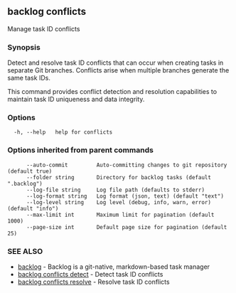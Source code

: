 ## backlog conflicts

Manage task ID conflicts

### Synopsis

Detect and resolve task ID conflicts that can occur when creating tasks
in separate Git branches. Conflicts arise when multiple branches generate the same task IDs.

This command provides conflict detection and resolution capabilities to maintain
task ID uniqueness and data integrity.

### Options

```
  -h, --help   help for conflicts
```

### Options inherited from parent commands

```
      --auto-commit         Auto-committing changes to git repository (default true)
      --folder string       Directory for backlog tasks (default ".backlog")
      --log-file string     Log file path (defaults to stderr)
      --log-format string   Log format (json, text) (default "text")
      --log-level string    Log level (debug, info, warn, error) (default "info")
      --max-limit int       Maximum limit for pagination (default 1000)
      --page-size int       Default page size for pagination (default 25)
```

### SEE ALSO

* [backlog](backlog.md)	 - Backlog is a git-native, markdown-based task manager
* [backlog conflicts detect](backlog_conflicts_detect.md)	 - Detect task ID conflicts
* [backlog conflicts resolve](backlog_conflicts_resolve.md)	 - Resolve task ID conflicts

